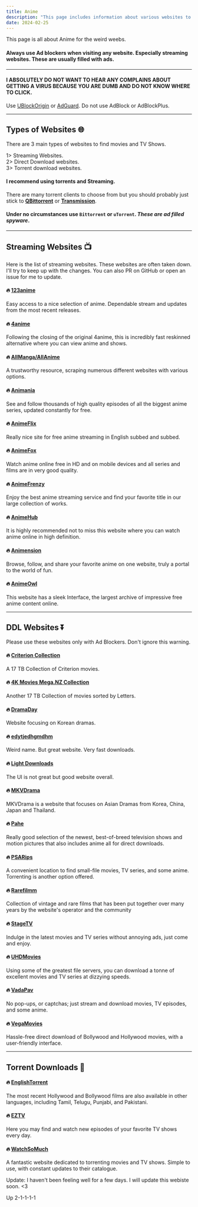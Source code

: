 ```yaml
---
title: Anime
description: "This page includes information about various websites to obtain Anime Content."
date: 2024-02-25
---
```


This page is all about Anime for the weird weebs.

#### **Always use Ad blockers when visiting any website. Especially streaming websites. These are usually filled with ads.**
---
#### **I ABSOLUTELY DO NOT WANT TO HEAR ANY COMPLAINS ABOUT GETTING A VIRUS BECAUSE YOU ARE DUMB AND DO NOT KNOW WHERE TO CLICK.**

Use [UBlockOrigin](https://ublockorigin.com/) or [AdGuard](https://adguard.com). Do not use AdBlock or AdBlockPlus.

<!--more-->
---
## Types of Websites 🌐

There are 3 main types of websites to find movies and TV Shows. 

1> Streaming Websites. \
2> Direct Download websites.\
3> Torrent download websites.

#### I recommend using **torrents** and **Streaming**.

There are many torrent clients to choose from but you should probably just stick to [**QBittorrent**](https://www.qbittorrent.org/) or [**Transmission**](https://transmissionbt.com/).

#### Under no circumstances use `Bittorrent` or `uTorrent`. _**These are ad filled spyware**_.

---

## Streaming Websites 📺

Here is the list of streaming websites. These websites are often taken down. I'll try to keep up with the changes. You can also PR on GitHub or open an issue for me to update.

#### 🔥 [123anime](https://123anime.info/)

Easy access to a nice selection of anime. Dependable stream and updates from the most recent releases.

#### 🔥 [4anime](https://4anime.gg/)

Following the closing of the original 4anime, this is incredibly fast reskinned alternative where you can view anime and shows.

#### 🔥 [AllManga/AllAnime](https://allmanga.to/)

A trustworthy resource, scraping numerous different websites with various options.

#### 🔥 [Animania](https://animania.co.uk/)

See and follow thousands of high quality episodes of all the biggest anime series, updated constantly for free.

#### 🔥 [AnimeFlix](https://animeflix.live/)

Really nice site for free anime streaming in English subbed and subbed.

#### 🔥 [AnimeFox](https://animefox.mobi/)

Watch anime online free in HD and on mobile devices and all series and films are in very good quality.

#### 🔥 [AnimeFrenzy](https://animefrenzy.cc/)

Enjoy the best anime streaming service and find your favorite title in our large collection of works.

#### 🔥 [AnimeHub](https://animehub.ac/)

It is highly recommended not to miss this website where you can watch anime online in high definition.

#### 🔥 [Animension](https://animension.to/)

Browse, follow, and share your favorite anime on one website, truly a portal to the world of fun.

#### 🔥 [AnimeOwl](https://animeowl.us/)

This website has a sleek Interface, the largest archive of impressive free anime content online.

---
## DDL Websites ⏬

Please use these websites only with Ad Blockers. Don't ignore this warning.

#### 🔥 [Criterion Collection](https://mega.nz/folder/Jk8RjIBA#_dTNthUX3LL7OwSaauqIpw)

A 17 TB Collection of Criterion movies.

#### 🔥 [4K Movies Mega.NZ Collection](https://mega.nz/folder/Pt8AHLAC#tAte3gNlNossthoHiSCL5w)

Another 17 TB Collection of movies sorted by Letters.

#### 🔥 [DramaDay](https://dramaday.me/)

Website focusing on Korean dramas.

#### 🔥 [edytjedhgmdhm](https://edytjedhgmdhm.abfhaqrhbnf.workers.dev/)

Weird name. But great website. Very fast downloads.

#### 🔥 [Light Downloads](https://lightdl.xyz/)

The UI is not great but good website overall.

#### 🔥 [MKVDrama](https://mkvdrama.org/)

MKVDrama is a website that focuses on Asian Dramas from Korea, China, Japan and Thailand.

#### 🔥 [Pahe](https://pahe.ink/)

Really good selection of the newest, best-of-breed television shows and motion pictures that also includes anime all for direct downloads.

#### 🔥 [PSARips](https://psa.wf/)

A convenient location to find small-file movies, TV series, and some anime. Torrenting is another option offered.

#### 🔥 [Rarefilmm](https://rarefilmm.com/)

Collection of vintage and rare films that has been put together over many years by the website's operator and the community

#### 🔥 [StageTV](https://ww1.stagatv.com/)

Indulge in the latest movies and TV series without annoying ads, just come and enjoy.

#### 🔥 [UHDMovies](https://uhdmovies.asia/)

Using some of the greatest file servers, you can download a tonne of excellent movies and TV series at dizzying speeds.

#### 🔥 [VadaPav](https://vadapav.mov/)

No pop-ups, or captchas; just stream and download movies, TV episodes, and some anime.

#### 🔥 [VegaMovies](https://vegamovies.ong/)

Hassle-free direct download of Bollywood and Hollywood movies, with a user-friendly interface.

---
## Torrent Downloads 🧲

#### 🔥 [EnglishTorrent](https://englishtorrent.co/)

The most recent Hollywood and Bollywood films are also available in other languages, including Tamil, Telugu, Punjabi, and Pakistani.

#### 🔥 [EZTV](https://eztvx.to/)

Here you may find and watch new episodes of your favorite TV shows every day.

#### 🔥 [WatchSoMuch](https://watchsomuch.to/)

A fantastic website dedicated to torrenting movies and TV shows. Simple to use, with constant updates to their catalogue.

Update: I haven't been feeling well for a few days. I will update this webiste soon. <3 

Up 2-1-1-1-1